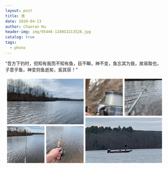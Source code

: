 ```yaml
---
layout: post
title: 渔
date: 2020-04-13
author: Chaoran Hu
header-img: img/95446-1Z40G3213528.jpg
catalog: true
tags:
  - photo
---
```


“吾方下钓时，但知有我而不知有鱼，目不瞬，神不变，鱼忘其为我，故易取也，子意乎鱼，神变则鱼逝矣，奚其获！”

![](/photo/collage-fishing.jpg)
